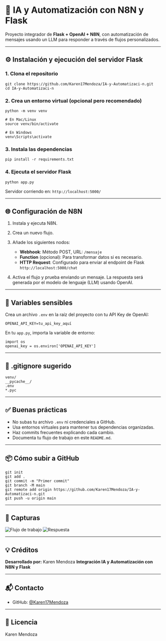 # 🤖 IA y Automatización con N8N y Flask

Proyecto integrador de **Flask + OpenAI + N8N**, con automatización de mensajes usando un LLM para responder a través de flujos personalizados.

---

## ⚙️ Instalación y ejecución del servidor Flask

### 1. Clona el repositorio

```
git clone https://github.com/Karen17Mendoza/IA-y-Automatizaci-n.git
cd IA-y-Automatizaci-n
````

### 2. Crea un entorno virtual (opcional pero recomendado)

```
python -m venv venv

# En Mac/Linux
source venv/bin/activate

# En Windows
venv\Scripts\activate
```

### 3. Instala las dependencias

```
pip install -r requirements.txt
```

### 4. Ejecuta el servidor Flask

```
python app.py
```

Servidor corriendo en: `http://localhost:5000/`

---

## 🌐 Configuración de N8N

1. Instala y ejecuta N8N.
2. Crea un nuevo flujo.
3. Añade los siguientes nodos:

   * **Webhook**: Método POST, URL: `/mensaje`
   * **Function** (opcional): Para transformar datos si es necesario.
   * **HTTP Request**: Configurado para enviar al endpoint de Flask `http://localhost:5000/chat`
4. Activa el flujo y prueba enviando un mensaje.
   La respuesta será generada por el modelo de lenguaje (LLM) usando OpenAI.

---

## 🔐 Variables sensibles

Crea un archivo `.env` en la raíz del proyecto con tu API Key de OpenAI:

```
OPENAI_API_KEY=tu_api_key_aquí
```

En tu `app.py`, importa la variable de entorno:

```
import os
openai_key = os.environ['OPENAI_API_KEY']
```

---

## 📝 .gitignore sugerido

```
venv/
__pycache__/
.env
*.pyc
```

---

## ✅ Buenas prácticas

* No subas tu archivo `.env` ni credenciales a GitHub.
* Usa entornos virtuales para mantener tus dependencias organizadas.
* Haz commits frecuentes explicando cada cambio.
* Documenta tu flujo de trabajo en este `README.md`.

---

## 📦 Cómo subir a GitHub

```
git init
git add .
git commit -m "Primer commit"
git branch -M main
git remote add origin https://github.com/Karen17Mendoza/IA-y-Automatizaci-n.git
git push -u origin main
```

---

## 📸 Capturas 

![Flujo de trabajo ](/Imagenes/Imagen1.png)
![Respuesta ](/Imagenes/imagen2.png)

---

## 💡 Créditos


**Desarrollado por:** Karen Mendoza
**Integración IA y Automatización con N8N y Flask**

---

## 📬 Contacto

* GitHub: [@Karen17Mendoza](https://github.com/Karen17Mendoza)

---

## 🏁 Licencia

Karen Mendoza




